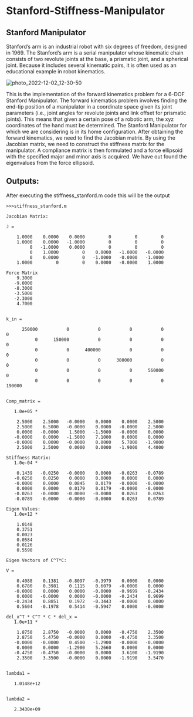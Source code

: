 # Stanford-Stiffness-Manipulator

## Stanford Manipulator
Stanford’s arm is an industrial robot with six degrees of freedom, designed in 1969. The Stanford’s arm is a serial manipulator whose kinematic chain consists of two revolute joints at the base, a prismatic joint, and a spherical joint. Because it includes several kinematic pairs, it is often used as an educational example in robot kinematics.

![photo_2022-12-02_12-30-50](https://user-images.githubusercontent.com/62557178/205234556-b4364210-5383-421a-a0e8-10341d2370c5.jpg)

This is the implementation of the forward kinematics problem for a 6-DOF Stanford Manipulator. The forward kinematics problem involves finding the end-tip position of a manipulator in a coordinate space given its joint parameters (i.e., joint angles for revolute joints and link offset for prismatic joints). This means that given a certain pose of a robotic arm, the xyz coordinates of the hand must be determined. The Stanford Manipulator for which we are considering is in its home configuration.
After obtaining the forward kinematics, we need to find the Jacobian matrix. By using the Jacobian matrix, we need to construct the stiffness matrix for the manipulator. A compliance matrix is then formulated and a force ellipsoid with the specified major and minor axis is acquired. We have out found the eigenvalues from the force ellipsoid.

## Outputs:

After executing the stiffness_stanford.m code this will be the output

```
>>>stiffness_stanford.m

Jacobian Matrix:

J =

    1.0000    0.0000    0.0000         0         0         0
    1.0000    0.0000   -1.0000         0         0         0
         0   -1.0000    0.0000         0         0         0
         0    1.0000         0    0.0000   -1.0000   -0.0000
         0    0.0000         0   -1.0000   -0.0000   -1.0000
    1.0000         0         0    0.0000   -0.0000    1.0000

Force Matrix
    9.3000
   -9.0000
   -8.3000
   -3.5000
   -2.3000
    4.7000


k_in =

      250000           0           0           0           0           0
           0      150000           0           0           0           0
           0           0      400000           0           0           0
           0           0           0      380000           0           0
           0           0           0           0      560000           0
           0           0           0           0           0      190000


Comp_matrix =

   1.0e+05 *

    2.5000    2.5000   -0.0000    0.0000    0.0000    2.5000
    2.5000    6.5000   -0.0000    0.0000   -0.0000    2.5000
    0.0000   -0.0000    1.5000   -1.5000   -0.0000    0.0000
   -0.0000    0.0000   -1.5000    7.1000    0.0000    0.0000
   -0.0000    0.0000   -0.0000    0.0000    5.7000   -1.9000
    2.5000    2.5000    0.0000    0.0000   -1.9000    4.4000

Stiffness Matrix:
   1.0e-04 *

    0.1439   -0.0250   -0.0000    0.0000   -0.0263   -0.0789
   -0.0250    0.0250    0.0000    0.0000    0.0000    0.0000
   -0.0000    0.0000    0.0845    0.0179   -0.0000   -0.0000
    0.0000    0.0000    0.0179    0.0179   -0.0000   -0.0000
   -0.0263   -0.0000   -0.0000   -0.0000    0.0263    0.0263
   -0.0789   -0.0000   -0.0000   -0.0000    0.0263    0.0789

Eigen Values:
   1.0e+12 *

    1.0148
    0.3751
    0.0023
    0.0584
    0.0126
    0.5590

Eigen Vectors of C^T*C:

V =

    0.4088    0.1381   -0.8097   -0.3979    0.0000    0.0000
    0.6780    0.3981    0.1115    0.6079   -0.0000    0.0000
   -0.0000    0.0000    0.0000   -0.0000   -0.9699   -0.2434
    0.0000   -0.0000    0.0000   -0.0000   -0.2434    0.9699
   -0.2434    0.8851    0.1972   -0.3443   -0.0000    0.0000
    0.5604   -0.1978    0.5414   -0.5947    0.0000   -0.0000

del_x^T * C^T * C * del_x = 
   1.0e+11 *

    1.8750    2.8750   -0.0000    0.0000   -0.4750    2.3500
    2.8750    5.4750   -0.0000    0.0000   -0.4750    3.3500
   -0.0000   -0.0000    0.4500   -1.2900   -0.0000   -0.0000
    0.0000    0.0000   -1.2900    5.2660    0.0000    0.0000
   -0.4750   -0.4750   -0.0000    0.0000    3.6100   -1.9190
    2.3500    3.3500   -0.0000    0.0000   -1.9190    3.5470


lambda1 =

   1.0148e+12


lambda2 =

   2.3430e+09

```

